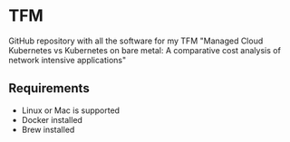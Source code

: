 # TFM
GitHub repository with all the software for my TFM "Managed Cloud Kubernetes vs Kubernetes on bare metal: A comparative cost analysis of network intensive applications"

## Requirements

- Linux or Mac is supported
- Docker installed
- Brew installed